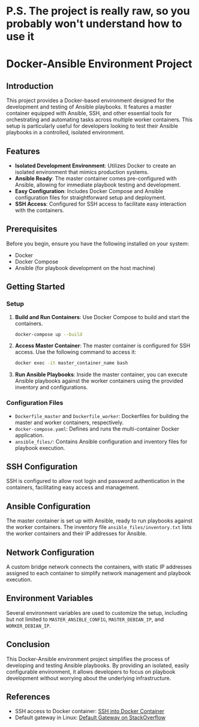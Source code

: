 # P.S. The project is really raw, so you probably won't understand how to use it

# Docker-Ansible Environment Project

## Introduction

This project provides a Docker-based environment designed for the development and testing of Ansible playbooks. It features a master container equipped with Ansible, SSH, and other essential tools for orchestrating and automating tasks across multiple worker containers. This setup is particularly useful for developers looking to test their Ansible playbooks in a controlled, isolated environment.

## Features

- **Isolated Development Environment**: Utilizes Docker to create an isolated environment that mimics production systems.
- **Ansible Ready**: The master container comes pre-configured with Ansible, allowing for immediate playbook testing and development.
- **Easy Configuration**: Includes Docker Compose and Ansible configuration files for straightforward setup and deployment.
- **SSH Access**: Configured for SSH access to facilitate easy interaction with the containers.

## Prerequisites

Before you begin, ensure you have the following installed on your system:
- Docker
- Docker Compose
- Ansible (for playbook development on the host machine)

## Getting Started

### Setup

1. **Build and Run Containers**:
   Use Docker Compose to build and start the containers.
   ```bash
   docker-compose up --build
   ```
2. **Access Master Container**:
   The master container is configured for SSH access. Use the following command to access it:
   ```bash
   docker exec -it master_container_name bash
   ```
3. **Run Ansible Playbooks**:
   Inside the master container, you can execute Ansible playbooks against the worker containers using the provided inventory and configurations.

### Configuration Files

- `Dockerfile_master` and `Dockerfile_worker`: Dockerfiles for building the master and worker containers, respectively.
- `docker-compose.yaml`: Defines and runs the multi-container Docker application.
- `ansible_files/`: Contains Ansible configuration and inventory files for playbook execution.

## SSH Configuration

SSH is configured to allow root login and password authentication in the containers, facilitating easy access and management.

## Ansible Configuration

The master container is set up with Ansible, ready to run playbooks against the worker containers. The inventory file `ansible_files/inventory.txt` lists the worker containers and their IP addresses for Ansible.

## Network Configuration

A custom bridge network connects the containers, with static IP addresses assigned to each container to simplify network management and playbook execution.

## Environment Variables

Several environment variables are used to customize the setup, including but not limited to `MASTER_ANSIBLE_CONFIG`, `MASTER_DEBIAN_IP`, and `WORKER_DEBIAN_IP`.

## Conclusion

This Docker-Ansible environment project simplifies the process of developing and testing Ansible playbooks. By providing an isolated, easily configurable environment, it allows developers to focus on playbook development without worrying about the underlying infrastructure.

## References

- SSH access to Docker container: [SSH into Docker Container](https://vmblog.ru/ssh-vhod-v-docker-kontejner/)
- Default gateway in Linux: [Default Gateway on StackOverflow](https://stackoverflow.com/questions/1204629/how-do-i-get-the-default-gateway-in-linux-given-the-destination)
